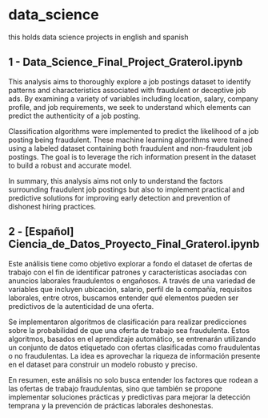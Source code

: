 # data_science
this holds data science projects in english and spanish

## 1 - Data_Science_Final_Project_Graterol.ipynb
This analysis aims to thoroughly explore a job postings dataset to identify patterns and characteristics associated with fraudulent or deceptive job ads. By examining a variety of variables including location, salary, company profile, and job requirements, we seek to understand which elements can predict the authenticity of a job posting.

Classification algorithms were implemented to predict the likelihood of a job posting being fraudulent. These machine learning algorithms were trained using a labeled dataset containing both fraudulent and non-fraudulent job postings. The goal is to leverage the rich information present in the dataset to build a robust and accurate model.

In summary, this analysis aims not only to understand the factors surrounding fraudulent job postings but also to implement practical and predictive solutions for improving early detection and prevention of dishonest hiring practices.

## 2 - [Español] Ciencia_de_Datos_Proyecto_Final_Graterol.ipynb
Este análisis tiene como objetivo explorar a fondo el dataset de ofertas de trabajo con el fin de identificar patrones y características asociadas con anuncios laborales fraudulentos o engañosos. A través de una variedad de variables que incluyen ubicación, salario, perfil de la compañía, requisitos laborales, entre otros, buscamos entender qué elementos pueden ser predictivos de la autenticidad de una oferta.

Se implementaron algoritmos de clasificación para realizar predicciones sobre la probabilidad de que una oferta de trabajo sea fraudulenta. Estos algoritmos, basados en el aprendizaje automático, se entrenarán utilizando un conjunto de datos etiquetado con ofertas clasificadas como fraudulentas o no fraudulentas. La idea es aprovechar la riqueza de información presente en el dataset para construir un modelo robusto y preciso.

En resumen, este análisis no solo busca entender los factores que rodean a las ofertas de trabajo fraudulentas, sino que también se propone implementar soluciones prácticas y predictivas para mejorar la detección temprana y la prevención de prácticas laborales deshonestas.
